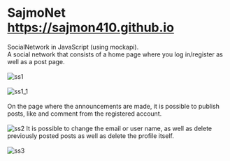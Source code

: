 # SajmoNet https://sajmon410.github.io 
SocialNetwork in JavaScript (using mockapi).<br>
A social network that consists of a home page where you log in/register as well as a post page.<br><br>
![ss1](https://user-images.githubusercontent.com/120813343/213603308-4fe35f67-5f7c-46b3-b650-b18157ae6434.PNG)<br><br>
![ss1_1](https://user-images.githubusercontent.com/120813343/213603799-b7a74ecd-6552-4103-9004-2a84f0d04370.PNG)<br><br>
On the page where the announcements are made, it is possible to publish posts, like and comment from the registered account.<br><br>
![ss2](https://user-images.githubusercontent.com/120813343/213603441-165fea5c-819d-473d-ad67-39af0a27597a.PNG)
It is possible to change the email or user name, as well as delete previously posted posts as well as delete the profile itself.<br><br>
![ss3](https://user-images.githubusercontent.com/120813343/213603635-0de783ad-7dca-48ee-99c3-5b1957f51497.PNG)
